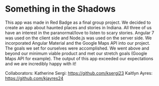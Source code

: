 # Something in the Shadows

This app was made in Red Badge as a final group project. We decided to create an app about haunted places and stories in Indiana. All three of us have an interest in the paranormal/love to listen to scary stories. Angular 7 was used on the client side and Node.js was used on the server side. We incorporated Angular Material and the Google Maps API into our project. The goals we set for ourselves were accomplished. We went above and beyond our minimum viable product and met our stretch goals (Google Maps API for example). The output of this app exceeded our expectations and we are incredibly happy with it!

Collaborators:
Katherine Sergi: https://github.com/ksergi23
Kaitlyn Ayres: https://github.com/kjayres24

